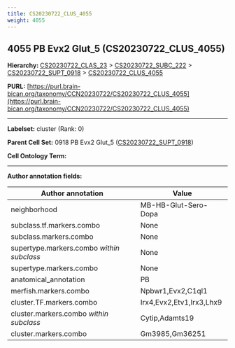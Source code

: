 ```yaml
---
title: CS20230722_CLUS_4055
weight: 4055
---
```

## 4055 PB Evx2 Glut_5 (CS20230722_CLUS_4055)
<b>Hierarchy: </b>
[CS20230722_CLAS_23](../CS20230722_CLAS_23) >
[CS20230722_SUBC_222](../CS20230722_SUBC_222) >
[CS20230722_SUPT_0918](../CS20230722_SUPT_0918) >
[CS20230722_CLUS_4055](../CS20230722_CLUS_4055)

**PURL:** [https://purl.brain-bican.org/taxonomy/CCN20230722/CS20230722_CLUS_4055](https://purl.brain-bican.org/taxonomy/CCN20230722/CS20230722_CLUS_4055)

---


**Labelset:** cluster (Rank: 0)

**Parent Cell Set:** 0918 PB Evx2 Glut_5 ([CS20230722_SUPT_0918](../CS20230722_SUPT_0918))



**Cell Ontology Term:** 

[MARKER GENES.]: #


---

[TRANSFERRED ANNOTATIONS.]: #


[AUTHOR ANNOTATION FIELDS.]: #


**Author annotation fields:**

| Author annotation | Value |
|-------------------|-------|
|neighborhood|MB-HB-Glut-Sero-Dopa|
|subclass.tf.markers.combo|None|
|subclass.markers.combo|None|
|supertype.markers.combo _within subclass_|None|
|supertype.markers.combo|None|
|anatomical_annotation|PB|
|merfish.markers.combo|Npbwr1,Evx2,C1ql1|
|cluster.TF.markers.combo|Irx4,Evx2,Etv1,Irx3,Lhx9|
|cluster.markers.combo _within subclass_|Cytip,Adamts19|
|cluster.markers.combo|Gm3985,Gm36251|
